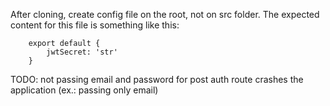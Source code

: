 After cloning, create config file on the root, not on src folder.
The expected content for this file is something like this:

```
	export default {
		jwtSecret: 'str'
	}
```

TODO: not passing email and password for post auth route crashes the application (ex.: passing only email)

